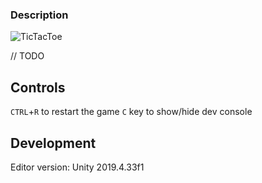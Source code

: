 ### Description

![TicTacToe](https://user-images.githubusercontent.com/46666053/145466448-18ca000d-fbad-4957-b398-e4342d7a91d5.png)

// TODO

## Controls

`CTRL`+`R` to restart the game
`C` key to show/hide dev console 

## Development

Editor version: Unity 2019.4.33f1